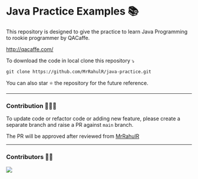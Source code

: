 # Java Practice Examples 📚

This repository is designed to give the practice to learn Java Programming to rookie programmer by QACaffe.

http://qacaffe.com/

To download the code in local clone this repository ⤵

```
git clone https://github.com/MrRahulR/java-practice.git
```

You can also star ⭐ the repository for the future reference.

----
### Contribution 👨🏼‍💻

To update code or refactor code or adding new feature, please create a separate branch and raise a PR against `main` branch. 

The PR will be approved after reviewed from [MrRahulR](https://github.com/MrRahulR)

----
### Contributors 👦🏼
<a href = "https://github.com/MrRahulR/java-practice/graphs/contributors">
  <img src = "https://contrib.rocks/image?repo=MrRahulR/java-practice"/>
</a>

